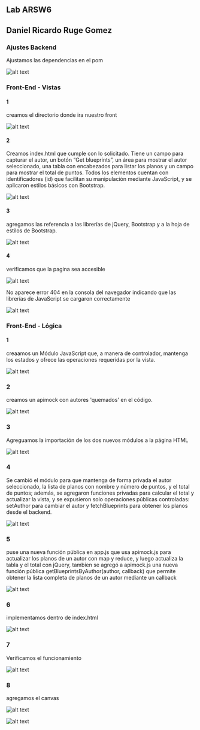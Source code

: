 ## Lab ARSW6

## Daniel Ricardo Ruge Gomez

### Ajustes Backend

Ajustamos las dependencias en el pom 

![alt text](/Back/img/media/image.png)


### Front-End - Vistas

#### 1

creamos el directorio donde ira nuestro front

![alt text](/Back/img/media/image2.png)

#### 2

 Creamos index.html que cumple con lo solicitado. Tiene un campo para capturar el autor, un botón “Get blueprints”, un área para mostrar el autor seleccionado, una tabla con encabezados para listar los planos y un campo para mostrar el total de puntos. Todos los elementos cuentan con identificadores (id) que facilitan su manipulación mediante JavaScript, y se aplicaron estilos básicos con Bootstrap.

![alt text](/Back/img/media/image3.png)

#### 3

agregamos las referencia a las librerías de jQuery, Bootstrap y a la hoja de estilos de Bootstrap.

![alt text](/Back/img/media/image4.png)

#### 4

verificamos que la pagina sea accesible

![alt text](/Back/img/media/image5.png)

No aparece error 404 en la consola del navegador indicando que las librerías de JavaScript se cargaron correctamente

![alt text](/Back/img/media/image6.png)


### Front-End - Lógica

#### 1

creaamos un Módulo JavaScript que, a manera de controlador, mantenga los estados y ofrece las operaciones requeridas por la vista.

![alt text](/Back/img/media/image7.png)


### 2

creamos  un apimock con autores 'quemados' en el código.

![alt text](/Back/img/media/image8.png)


### 3

Agreguamos la importación de los dos nuevos módulos a la página HTML

![alt text](/Back/img/media/image9.png)


### 4

Se cambió el módulo para que mantenga de forma privada el autor seleccionado, la lista de planos con nombre y número de puntos, y el total de puntos; además, se agregaron funciones privadas para calcular el total y actualizar la vista, y se expusieron solo operaciones públicas controladas: setAuthor para cambiar el autor y fetchBlueprints para obtener los planos desde el backend.

![alt text](/Back/img/media/image10.png)


### 5

puse una nueva función pública en app.js que usa apimock.js para actualizar los planos de un autor con map y reduce, y luego actualiza la tabla y el total con jQuery, tambien se agregó a apimock.js una nueva función pública getBlueprintsByAuthor(author, callback) que permite obtener la lista completa de planos de un autor mediante un callback

![alt text](/Back/img/media/image11.png)



### 6 

implementamos dentro de index.html

![alt text](/Back/img/media/image12.png)


### 7

Verificamos el funcionamiento

![alt text](/Back/img/media/image13.png)


### 8

agregamos el canvas

![alt text](/Back/img/media/image14.png)

![alt text](/Back/img/media/image15.png)